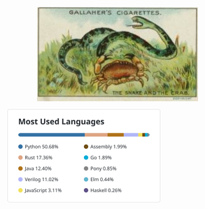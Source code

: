 <h2 align="center">
	<a href=" https://digitalcollections.nypl.org/items/510d47e2-326e-a3d9-e040-e00a18064a99">
		<img align="center" src="crabsnake.jpg" height="215px" alt="George Arents Collection, The New York Public Library."/>
	</a>
</h2>
<img align="center" src="lstats.svg" alt="Top Languages" loading="lazy" height="215px">
